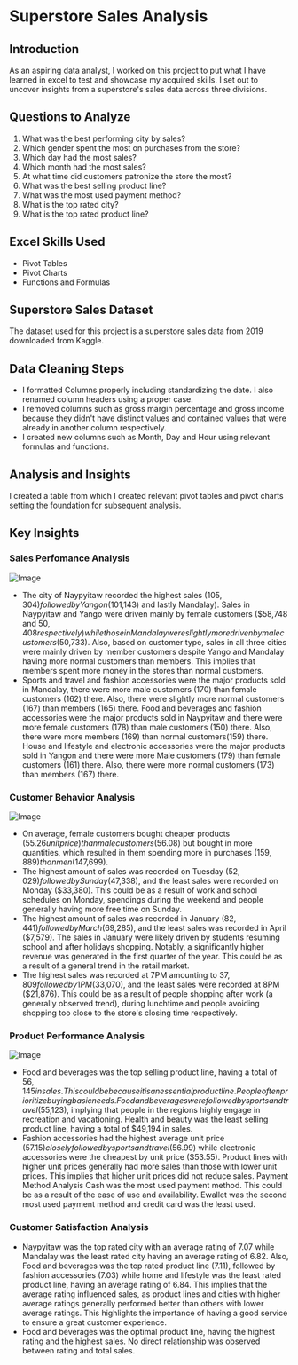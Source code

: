 # Superstore Sales Analysis
## Introduction
As an aspiring data analyst, I worked on this project to put what I have learned in excel to test and showcase my acquired skills. I set out to uncover insights from a superstore's sales data across three divisions.
## Questions to Analyze
1. What was the best performing city by sales?
2. Which gender spent the most on purchases from the store?
3. Which day had the most sales?
4. Which month had the most sales?
5. At what time did customers patronize the store the most?
6. What was the best selling product line?
7. What was the most used payment method?
8. What is the top rated city?
9. What is the top rated product line?
## Excel Skills Used
- Pivot Tables
- Pivot Charts
- Functions and Formulas
## Superstore Sales Dataset
The dataset used for this project is a superstore sales data from 2019 downloaded from Kaggle.
## Data Cleaning Steps
- I formatted Columns properly including standardizing the date. I also renamed column headers using a proper case.
- I removed columns such as gross margin percentage and gross income because they didn't have distinct values and contained values that were already in another column respectively.
- I created new columns such as Month, Day and Hour using relevant formulas and functions.
## Analysis and Insights
I created a table from which I created relevant pivot tables and pivot charts setting the foundation for subsequent analysis.
## Key Insights
### Sales Perfomance Analysis
![Image](https://github.com/user-attachments/assets/88c117ee-4fdf-4ead-aeda-8c2a94c25f07?raw=true)

- The city of Naypyitaw recorded the highest sales ($105,304) followed by Yangon ($101,143) and lastly Mandalay). Sales in Naypyitaw and Yango were driven mainly by female customers ($58,748 and $50,408 respectively) while those in Mandalay were slightly more driven by male customers ($50,733). Also, based on customer type, sales in all three cities were mainly driven by member customers despite Yango and Mandalay having more normal customers than members. This implies that members spent more money in the stores than normal customers.
- Sports and travel and fashion accessories were the major products sold in Mandalay, there were more male customers (170) than female customers (162) there. Also, there were slightly more normal customers (167) than members (165) there.
Food and beverages and fashion accessories were the major products sold in Naypyitaw and there were more female customers (178) than male customers (150) there. Also, there were more members (169) than normal customers(159) there.
House and lifestyle and electronic accessories were the major products sold in Yangon and there were more Male customers (179) than female customers (161) there. Also, there were more normal customers (173) than members (167) there.
### Customer Behavior Analysis
![Image](https://github.com/user-attachments/assets/a593bfe2-9a54-48c0-b53c-5076b318b2a4?raw=true)
- On average,  female customers bought cheaper products ($55.26 unit price) than male customers ($56.08) but bought in more quantities, which resulted in them  spending more in purchases ($159,889) than men ($147,699).
- The highest amount of sales was recorded on Tuesday ($52,029) followed by Sunday ($47,338), and the least sales were recorded on Monday ($33,380). This could be as a result of work and school schedules on Monday,  spendings during the weekend and people generally having more free time on Sunday.
- The highest amount of sales was recorded in January ($82,441) followed by March ($69,285), and the least sales was recorded in April ($7,579). The sales in January were likely driven by students resuming school and after holidays shopping. Notably, a significantly higher revenue was generated in the first quarter of the year. This could be as a result of a general trend in the retail market.
- The highest sales was recorded at 7PM amounting to $37,809 followed by 1PM ($33,070), and the least sales were recorded at 8PM ($21,876). This could be as a result of people shopping after work (a generally observed trend), during lunchtime and people avoiding shopping too close to the store's closing time respectively.

### Product Performance Analysis
![Image](https://github.com/user-attachments/assets/ceb108ed-dd14-49fb-a8d9-839ef6c24197?raw=true)
- Food and beverages was the top selling product line, having a total of $56,145 in sales. This could be because it is an essential product line. People often prioritize buying basic needs. Food and beverages were followed by sports and travel ($55,123), implying that people in the regions highly engage in recreation and vacationing. Health and beauty was the least selling product line, having a total of $49,194 in sales.
- Fashion accessories had the highest average unit price ($57.15) closely followed by sports and travel ($56.99) while electronic accessories were the cheapest by unit price ($53.55). Product lines with higher unit prices generally had more sales than those with lower unit prices. This implies that higher unit prices did not reduce sales.
Payment Method Analysis
Cash was the most used payment method. This could be as a result of the ease of use and availability.  Ewallet was the second most used payment method and credit card was the least used.
### Customer Satisfaction Analysis
- Naypyitaw was the top rated city with an average rating of 7.07 while Mandalay was the least rated city having an average rating of 6.82. Also, Food and beverages was the top rated product line (7.11), followed by fashion accessories (7.03) while home and lifestyle was the least rated product line, having an average rating of 6.84. This implies that the average rating influenced sales, as product lines and cities with higher average ratings generally performed better than others with lower average ratings. This highlights the importance of having a good service to ensure a great customer experience.
- Food and beverages was the optimal product line, having the highest rating and the highest sales. No direct relationship was observed between rating and total sales.
